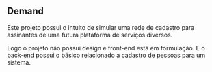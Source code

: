 ## Demand

Este projeto possui o intuito de simular uma rede de cadastro para assinantes de uma futura plataforma de serviços diversos. 

Logo o projeto não possui design e front-end está em formulação. E o back-end possui o básico relacionado a cadastro de pessoas para um sistema.
